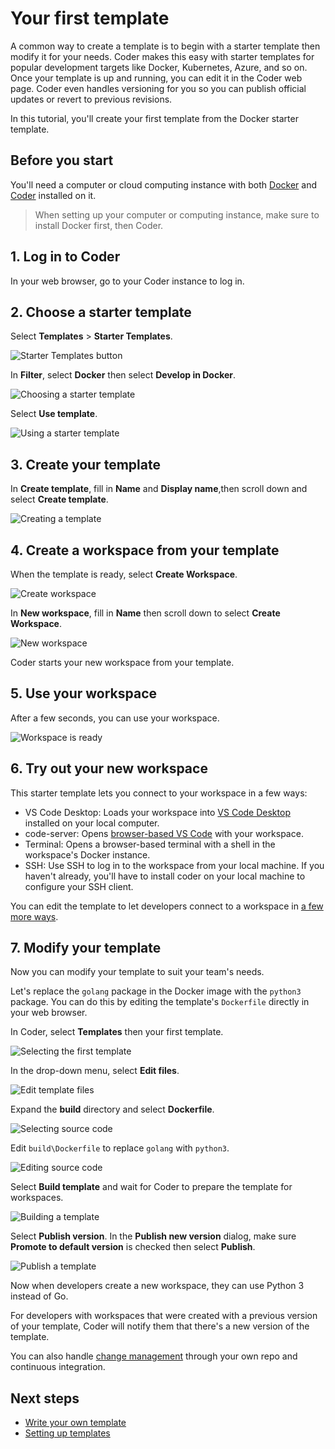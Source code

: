 # Your first template

A common way to create a template is to begin with a starter template
then modify it for your needs. Coder makes this easy with starter
templates for popular development targets like Docker, Kubernetes,
Azure, and so on. Once your template is up and running, you can edit
it in the Coder web page. Coder even handles versioning for you so you
can publish official updates or revert to previous revisions.

In this tutorial, you'll create your first template from the Docker
starter template.


## Before you start

You'll need a computer or cloud computing instance with both
[Docker](https://docs.docker.com/get-docker/) and
[Coder](../install/index.md) installed on it.

> When setting up your computer or computing instance, make sure to
> install Docker first, then Coder.

## 1. Log in to Coder

In your web browser, go to your Coder instance to log in.

## 2. Choose a starter template

Select **Templates** > **Starter Templates**.

![Starter Templates button](../images/templates/starter-templates.png)

In **Filter**, select **Docker** then select **Develop in Docker**.

![Choosing a starter template](../images/templates/develop-in-docker-template.png)

Select **Use template**.

![Using a starter template](../images/templates/use-template.png)

## 3. Create your template

In **Create template**, fill in **Name** and **Display name**,then
scroll down and select **Create template**.

![Creating a template](../images/templates/create-template.png)

## 4. Create a workspace from your template

When the template is ready, select **Create Workspace**.

![Create workspace](../images/templates/create-workspace.png)

In **New workspace**, fill in **Name** then scroll down to select
**Create Workspace**.

![New workspace](../images/templates/new-workspace.png)

Coder starts your new workspace from your template.

## 5. Use your workspace

After a few seconds, you can use your workspace.

![Workspace is ready](../images/templates/workspace-ready.png)


## 6. Try out your new workspace

This starter template lets you connect to your workspace in a few ways:

- VS Code Desktop: Loads your workspace into [VS Code
  Desktop](https://code.visualstudio.com/Download) installed on your
  local computer.
- code-server: Opens [browser-based VS Code](../ides/web-ides.md)
  with your workspace.
- Terminal: Opens a browser-based terminal with a shell in the
  workspace's Docker instance.
- SSH: Use SSH to log in to the workspace from your local machine. If
  you haven't already, you'll have to install coder on your local
  machine to configure your SSH client.

You can edit the template to let developers connect to a workspace in
[a few more ways](../ides.md).

## 7. Modify your template

Now you can modify your template to suit your team's needs.

Let's replace the `golang` package in the Docker image with the
`python3` package. You can do this by editing the template's
`Dockerfile` directly in your web browser.

In Coder, select **Templates** then your first template.

![Selecting the first template](../images/templates/select-template.png)

In the drop-down menu, select **Edit files**.

![Edit template files](../images/templates/edit-files.png)

Expand the **build** directory and select **Dockerfile**.

![Selecting source code](../images/templates/source-code.png)

Edit `build\Dockerfile` to replace `golang` with `python3`.

![Editing source code](../images/templates/edit-source-code.png)

Select **Build template** and wait for Coder to prepare the template
for workspaces.

![Building a template](../images/templates/build-template.png)

Select **Publish version**. In the **Publish new version** dialog,
make sure **Promote to default version** is checked then select
**Publish**.

![Publish a template](../images/templates/publish.png)

Now when developers create a new workspace, they can use Python 3
instead of Go.

For developers with workspaces that were created with a previous
version of your template, Coder will notify them that there's a new
version of the template.

You can also handle [change management](./change-management.md)
through your own repo and continuous integration.

## Next steps
- [Write your own template](./tour.md)
- [Setting up templates](./best-practices.md)
